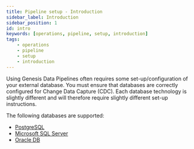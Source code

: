 ```yaml
---
title: Pipeline setup - Introduction
sidebar_label: Introduction
sidebar_position: 1
id: intro
keywords: [operations, pipeline, setup, introduction]
tags:
    - operations
    - pipeline
    - setup
    - introduction
---
```


Using Genesis Data Pipelines often requires some set-up/configuration of your external database. You must ensure that databases are correctly configured for Change Data Capture (CDC). Each database technology is slightly different and will therefore require slightly different set-up instructions.

The following databases are supported:

- [PostgreSQL](../../operations/pipeline-setup/postgres)
- [Microsoft SQL Server](../../operations/pipeline-setup/mssql)
- [Oracle DB](../../operations/pipeline-setup/oracle)
